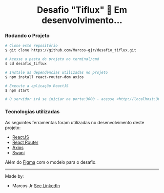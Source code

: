 <!--te-->
<h1 align="center">
  Desafio "Tiflux" 🚀 Em desenvolvimento... 
</h1>

### Rodando o Projeto 

```bash
# Clone este repositório
$ git clone https://github.com/Marcos-gjr/desafio_tiflux.git

# Acesse a pasta do projeto no terminal/cmd 
$ cd desafio_tiflux

# Instale as dependências utilizadas no projeto
$ npm install react-router-dom axios

# Execute a aplicação ReactJS
$ npm start

# O servidor irá se iniciar na porta:3000 - acesse <http://localhost:3000> caso não tenha aberto sozinho
```

### Tecnologias utilizadas 
As seguintes ferramentas foram utilizadas no desenvolvimento deste projeto:
- [ReactJS](https://pt-br.reactjs.org/)
- [React Router](https://reactrouter.com/en/main)
- [Axios](https://axios-http.com/ptbr/docs/intro)
- [Swapi](https://swapi.dev)

Além do [Figma](https://www.figma.com/file/0ER9KKCsMXqn28BSoRRyrj/Desafio-FrontEnd?type=design&node-id=230-504&mode=design&t=YfBZl20mraT9qTt0-0) com o modelo para o desafio.

---

Made by:

 - Marcos Jr [See LinkedIn](https://www.linkedin.com/in/marcos-gon%C3%A7alves-bbb17a1b5)